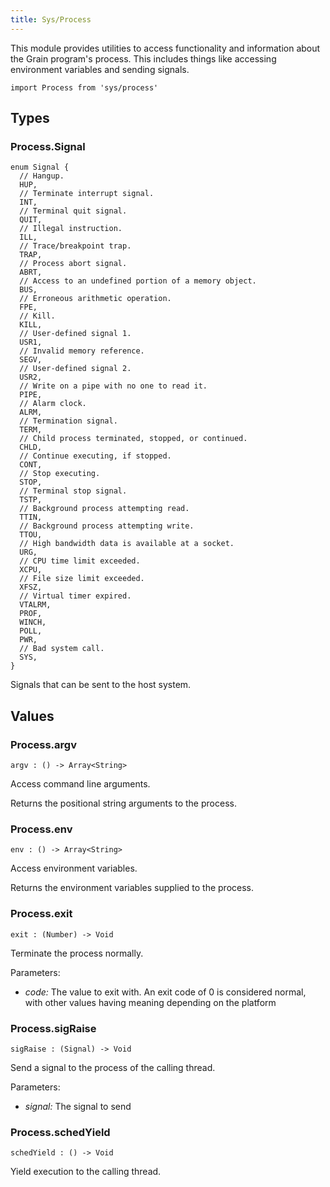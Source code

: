 ```yaml
---
title: Sys/Process
---
```


This module provides utilities to access functionality and information about the Grain program's process. This includes things like accessing environment variables and sending signals.

```grain
import Process from 'sys/process'
```

## Types

### Process.**Signal**

```grain
enum Signal {
  // Hangup.
  HUP,
  // Terminate interrupt signal.
  INT,
  // Terminal quit signal.
  QUIT,
  // Illegal instruction.
  ILL,
  // Trace/breakpoint trap.
  TRAP,
  // Process abort signal.
  ABRT,
  // Access to an undefined portion of a memory object.
  BUS,
  // Erroneous arithmetic operation.
  FPE,
  // Kill.
  KILL,
  // User-defined signal 1.
  USR1,
  // Invalid memory reference.
  SEGV,
  // User-defined signal 2.
  USR2,
  // Write on a pipe with no one to read it.
  PIPE,
  // Alarm clock.
  ALRM,
  // Termination signal.
  TERM,
  // Child process terminated, stopped, or continued.
  CHLD,
  // Continue executing, if stopped.
  CONT,
  // Stop executing.
  STOP,
  // Terminal stop signal.
  TSTP,
  // Background process attempting read.
  TTIN,
  // Background process attempting write.
  TTOU,
  // High bandwidth data is available at a socket.
  URG,
  // CPU time limit exceeded.
  XCPU,
  // File size limit exceeded.
  XFSZ,
  // Virtual timer expired.
  VTALRM,
  PROF,
  WINCH,
  POLL,
  PWR,
  // Bad system call.
  SYS,
}
```

Signals that can be sent to the host system.

## Values

### Process.**argv**

```grain
argv : () -> Array<String>
```

Access command line arguments.

Returns the positional string arguments to the process.

### Process.**env**

```grain
env : () -> Array<String>
```

Access environment variables.

Returns the environment variables supplied to the process.

### Process.**exit**

```grain
exit : (Number) -> Void
```

Terminate the process normally.

Parameters:

- *code:* The value to exit with. An exit code of 0 is considered normal, with other values having meaning depending on the platform

### Process.**sigRaise**

```grain
sigRaise : (Signal) -> Void
```

Send a signal to the process of the calling thread.

Parameters:

- *signal:* The signal to send

### Process.**schedYield**

```grain
schedYield : () -> Void
```

Yield execution to the calling thread.
